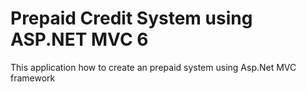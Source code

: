 # Prepaid Credit System using ASP.NET MVC 6
This application how to create an prepaid system using Asp.Net MVC framework 
